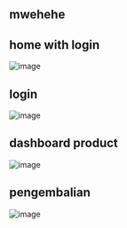 ## mwehehe

## home with login
![image](https://user-images.githubusercontent.com/90734813/222949936-d40c29cc-e26c-4697-be47-c0a126a9cba1.png)

## login
![image](https://user-images.githubusercontent.com/90734813/222950093-c26a1ddc-b212-42c4-9f59-348badc15b82.png)

## dashboard product
![image](https://user-images.githubusercontent.com/90734813/222950067-55d08feb-f08e-427c-8a67-c8e23f52cf28.png)

## pengembalian
![image](https://user-images.githubusercontent.com/90734813/222950058-716fe7bd-7c27-4ba7-9dae-40a7d3d655dc.png)


